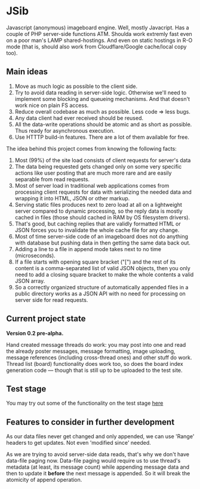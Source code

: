 # JSib
Javascript (anonymous) imageboard engine. Well, mostly Javacript. Has a couple of PHP server-side functions ATM.
Shoulda work extremly fast even on a poor man's LAMP shared-hostings. And even on static hostings in R-O mode (that is, should also work from Cloudflare/Google cache/local copy too).

## Main ideas

1. Move as much logic as possible to the client side.
2. Try to avoid data reading in server-side logic. Otherwise we'll need to implement some blocking and queueing mechanisms. And that doesn't work nice on plain FS access.
3. Reduce overall codebase as much as possible. Less code => less bugs.
4. Any data client had ever received should be reused.
5. All the data-write operations should be atomic and as short as possible. Thus ready for asynchronous execution.
6. Use HTTTP build-in features. There are a lot of them available for free.

The idea behind this project comes from knowing the following facts:

1. Most (99%) of the site load consists of client requests for server's data
2. The data being requested gets changed only on some very specific actions like user posting that are much more rare and are easily separable from read requests.
3. Most of server load in traditional web applications comes from processing client requests for data with serializing the needed data and wrapping it into HTML, JSON or other markup.
4. Serving static files produces next to zero load at all on a lightweight server compared to dynamic processing, so the reply data is mostly cached in files (those should cached in RAM by OS filesystem drivers).
5. That's good, but caching replies that are validly formatted HTML or JSON forces you to invalidate the whole cache file for any change.
6. Most of time server-side code of an imageboard does not do anything with database but pushing data in then getting the same data back out.
7. Adding a line to a file in append mode takes next to no time (microseconds).
8. If a file starts with opening square bracket ("[") and the rest of its content is a comma-separated list of valid JSON objects, then you only need to add a closing square bracket to make the whole contents a valid JSON array.
9. So a correctly organized structure of automatically appended files in a public directory works as a JSON API with no need for processing on server side for read requests.

## Current project state
**Version 0.2 pre-alpha.**

Hand created message threads do work:
 you may post into one and read the already poster messages, message formatting, image uploading, message references (including cross-thread ones) and other stuff do work.
Thread list (board) functionality does work too, so does the board index generation code — though that is still up to be uploaded to the test site.

## Test stage
You may try out some of the functionality on the test stage [here](http://jsib.ml/jsib_v2/thread.html#b/1)

## Features to consider in further development

As our data files never get changed and only appended, we can use 'Range' headers to get updates. Not even 'modified since' needed.

As we are trying to avoid server-side data reads, that's why we don't have data-file paging now. Data-file paging would require us to use thread's metadata (at least, its message count) while appending message data and then to update it **before** the next message is appended. So it will break the atomicity of append operation.

